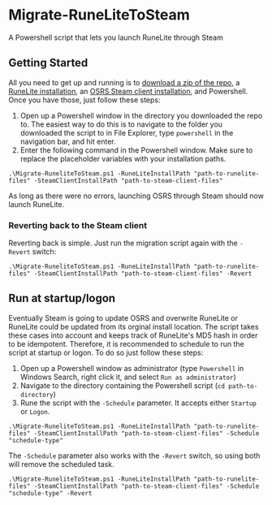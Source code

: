 # Migrate-RuneLiteToSteam
A Powershell script that lets you launch RuneLite through Steam

## Getting Started
All you need to get up and running is to [download a zip of the repo](https://github.com/ewisted/Migrate-RuneLiteToSteam/archive/refs/heads/main.zip), a [RuneLite installation](https://runelite.net/), an [OSRS Steam client installation](https://store.steampowered.com/app/1343370/Old_School_RuneScape/), and Powershell. Once you have those, just follow these steps:
1. Open up a Powershell window in the directory you downloaded the repo to. The easiest way to do this is to navigate to the folder you downloaded the script to in File Explorer, type `powershell` in the navigation bar, and hit enter.
2. Enter the following command in the Powershell window. Make sure to replace the placeholder variables with your installation paths.
  ```
  .\Migrate-RuneliteToSteam.ps1 -RuneLiteInstallPath "path-to-runelite-files" -SteamClientInstallPath "path-to-steam-client-files"
  ```
As long as there were no errors, launching OSRS through Steam should now launch RuneLite.

### Reverting back to the Steam client
Reverting back is simple. Just run the migration script again with the `-Revert` switch:
  ```
  .\Migrate-RuneliteToSteam.ps1 -RuneLiteInstallPath "path-to-runelite-files" -SteamClientInstallPath "path-to-steam-client-files" -Revert
  ```
  
## Run at startup/logon
Eventually Steam is going to update OSRS and overwrite RuneLite or RuneLite could be updated from its orginal install location. The script takes these cases into account and keeps track of RuneLite's MD5 hash in order to be idempotent. Therefore, it is recommended to schedule to run the script at startup or logon. To do so just follow these steps:
1. Open up a Powershell window as administrator (type `Powershell` in Windows Search, right click it, and select `Run as administrator`)
2. Navigate to the directory containing the Powershell script (`cd path-to-directory`)
3. Rune the script with the `-Schedule` parameter. It accepts either `Startup` or `Logon`.
  ```
  .\Migrate-RuneliteToSteam.ps1 -RuneLiteInstallPath "path-to-runelite-files" -SteamClientInstallPath "path-to-steam-client-files" -Schedule "schedule-type"
  ```
The `-Schedule` parameter also works with the `-Revert` switch, so using both will remove the scheduled task.
  ```
  .\Migrate-RuneliteToSteam.ps1 -RuneLiteInstallPath "path-to-runelite-files" -SteamClientInstallPath "path-to-steam-client-files" -Schedule "schedule-type" -Revert
  ```